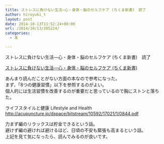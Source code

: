 ```yaml
---
title: ストレスに負けない生活―心・身体・脳のセルフケア (ちくま新書)　読了
author: hiroyuki_t
layout: post
date: 2014-10-13T11:52:24+00:00
url: /2014/10/13/205224/
categories:
  - 本

---
```

ストレスに負けない生活―心・身体・脳のセルフケア (ちくま新書)　読了



<div data-role="amazonjs" data-asin="4480063765" data-locale="JP" data-tmpl="" data-img-size="" class="asin_4480063765_JP_ amazonjs_item">
  <div class="amazonjs_indicator">
    <span class="amazonjs_indicator_img"></span><a class="amazonjs_indicator_title" href="#">ストレスに負けない生活―心・身体・脳のセルフケア (ちくま新書)</a><span class="amazonjs_indicator_footer"></span>
  </div>
</div>

あんまり読んだことがない方面の本なので参考になった。    
まず、「8つの健康習慣」以下を参照するのがよい。    
個人的には生活習慣を改善するのが重要だと思っているので胸にストンと落ちた。

ライフスタイルと健康 Lifestyle and Health    
http://acupuncture.jp/dspace/bitstream/10592/17021/1/0844.pdf

力まず編のリラックスは貯金できるという話。    
避けず編の避ければ避けるほど、日頃の不安も緊張も高まるという話。  
上記を見て気になったら、読んでみるのが良いです。

